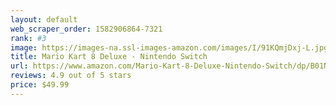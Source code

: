```yaml
---
layout: default 
﻿web_scraper_order: 1582906864-7321
rank: #3
image: https://images-na.ssl-images-amazon.com/images/I/91KQmjDxj-L.jpg
title: Mario Kart 8 Deluxe - Nintendo Switch
url: https://www.amazon.com/Mario-Kart-8-Deluxe-Nintendo-Switch/dp/B01N1037CV/ref=zg_mw_videogames_3?_encoding=UTF8&psc=1&refRID=7CPRMDBM19Z4C6MKHK80
reviews: 4.9 out of 5 stars
price: $49.99 
---
```

